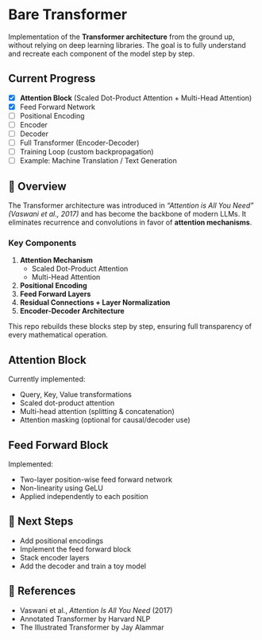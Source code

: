 # Bare Transformer 

Implementation of the **Transformer architecture** from the ground up, without relying on deep learning libraries. The goal is to fully understand and recreate each component of the model step by step.  

## Current Progress  
- [x] **Attention Block** (Scaled Dot-Product Attention + Multi-Head Attention)  
- [x] Feed Forward Network  
- [ ] Positional Encoding  
- [ ] Encoder  
- [ ] Decoder  
- [ ] Full Transformer (Encoder-Decoder)  
- [ ] Training Loop (custom backpropagation)  
- [ ] Example: Machine Translation / Text Generation  

## 📖 Overview  

The Transformer architecture was introduced in *“Attention is All You Need” (Vaswani et al., 2017)* and has become the backbone of modern LLMs. It eliminates recurrence and convolutions in favor of **attention mechanisms**.  

### Key Components  
1. **Attention Mechanism**  
   - Scaled Dot-Product Attention  
   - Multi-Head Attention  
2. **Positional Encoding**  
3. **Feed Forward Layers**  
4. **Residual Connections + Layer Normalization**  
5. **Encoder-Decoder Architecture**  

This repo rebuilds these blocks step by step, ensuring full transparency of every mathematical operation.  

## Attention Block  

Currently implemented:  
- Query, Key, Value transformations  
- Scaled dot-product attention  
- Multi-head attention (splitting & concatenation)  
- Attention masking (optional for causal/decoder use)  

## Feed Forward Block  

Implemented:  
- Two-layer position-wise feed forward network
- Non-linearity using GeLU  
- Applied independently to each position   

## 📌 Next Steps  
- Add positional encodings  
- Implement the feed forward block  
- Stack encoder layers  
- Add the decoder and train a toy model  

## 📜 References  
- Vaswani et al., *Attention Is All You Need* (2017)  
- Annotated Transformer by Harvard NLP  
- The Illustrated Transformer by Jay Alammar  

